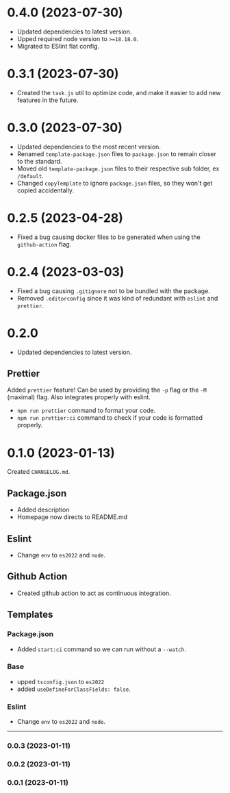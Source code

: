 # 0.4.0 (2023-07-30)

- Updated dependencies to latest version.
- Upped required node version to `>=18.18.0`.
- Migrated to ESlint flat config.

# 0.3.1 (2023-07-30)

- Created the `task.js` util to optimize code, and make it easier to add new features in the future.

# 0.3.0 (2023-07-30)

- Updated dependencies to the most recent version.
- Renamed `template-package.json` files to `package.json` to remain closer to the standard.
- Moved old `template-package.json` files to their respective sub folder, ex `/default`.
- Changed `copyTemplate` to ignore `package.json` files, so they won't get copied accidentally.

# 0.2.5 (2023-04-28)

- Fixed a bug causing docker files to be generated when using the `github-action` flag.

# 0.2.4 (2023-03-03)

- Fixed a bug causing `.gitignore` not to be bundled with the package.
- Removed `.editorconfig` since it was kind of redundant with `eslint` and `prettier`.

# 0.2.0

- Updated dependencies to latest version.

## Prettier

Added `prettier` feature! Can be used by providing the `-p` flag or the `-M` (maximal) flag. Also integrates properly
with eslint.

- `npm run prettier` command to format your code.
- `npm run prettier:ci` command to check if your code is formatted properly.

# 0.1.0 (2023-01-13)

Created `CHANGELOG.md`.

## Package.json

- Added description
- Homepage now directs to README.md

## Eslint

- Change `env` to `es2022` and `node`.

## Github Action

- Created github action to act as continuous integration.

## Templates

### Package.json

- Added `start:ci` command so we can run without a `--watch`.

### Base

- upped `tsconfig.json` to `es2022`
- added `useDefineForClassFields: false`.

### Eslint

- Change `env` to `es2022` and `node`.

---

### 0.0.3 (2023-01-11)

### 0.0.2 (2023-01-11)

### 0.0.1 (2023-01-11)
